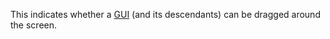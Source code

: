 This indicates whether a [GUI](https://developer.roblox.com/en-us/api-reference/class/GuiObject) (and its descendants) can be dragged around the screen.